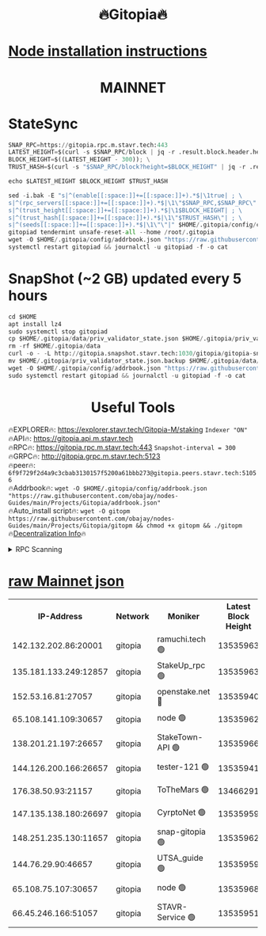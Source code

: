 <h1 align="center"> 🔥Gitopia🔥</h1>

[Node installation instructions](https://github.com/obajay/nodes-Guides/tree/main/Projects/Gitopia)
=

<h1 align="center"> MAINNET</h1>

# StateSync
```python
SNAP_RPC=https://gitopia.rpc.m.stavr.tech:443
LATEST_HEIGHT=$(curl -s $SNAP_RPC/block | jq -r .result.block.header.height); \
BLOCK_HEIGHT=$((LATEST_HEIGHT - 300)); \
TRUST_HASH=$(curl -s "$SNAP_RPC/block?height=$BLOCK_HEIGHT" | jq -r .result.block_id.hash)

echo $LATEST_HEIGHT $BLOCK_HEIGHT $TRUST_HASH

sed -i.bak -E "s|^(enable[[:space:]]+=[[:space:]]+).*$|\1true| ; \
s|^(rpc_servers[[:space:]]+=[[:space:]]+).*$|\1\"$SNAP_RPC,$SNAP_RPC\"| ; \
s|^(trust_height[[:space:]]+=[[:space:]]+).*$|\1$BLOCK_HEIGHT| ; \
s|^(trust_hash[[:space:]]+=[[:space:]]+).*$|\1\"$TRUST_HASH\"| ; \
s|^(seeds[[:space:]]+=[[:space:]]+).*$|\1\"\"|" $HOME/.gitopia/config/config.toml
gitopiad tendermint unsafe-reset-all --home /root/.gitopia
wget -O $HOME/.gitopia/config/addrbook.json "https://raw.githubusercontent.com/obajay/nodes-Guides/main/Projects/Gitopia/addrbook.json"
systemctl restart gitopiad && journalctl -u gitopiad -f -o cat
```
# SnapShot (~2 GB) updated every 5 hours
```python
cd $HOME
apt install lz4
sudo systemctl stop gitopiad
cp $HOME/.gitopia/data/priv_validator_state.json $HOME/.gitopia/priv_validator_state.json.backup
rm -rf $HOME/.gitopia/data
curl -o - -L http://gitopia.snapshot.stavr.tech:1030/gitopia/gitopia-snap.tar.lz4 | lz4 -c -d - | tar -x -C $HOME/.gitopia --strip-components 2
mv $HOME/.gitopia/priv_validator_state.json.backup $HOME/.gitopia/data/priv_validator_state.json
wget -O $HOME/.gitopia/config/addrbook.json "https://raw.githubusercontent.com/obajay/nodes-Guides/main/Projects/Gitopia/addrbook.json"
sudo systemctl restart gitopiad && journalctl -u gitopiad -f -o cat
```
 <h1 align="center"> Useful Tools</h1>

🔥EXPLORER🔥:      https://explorer.stavr.tech/Gitopia-M/staking  `Indexer "ON"` \
🔥API🔥: 			 		 https://gitopia.api.m.stavr.tech \
🔥RPC🔥:           https://gitopia.rpc.m.stavr.tech:443              `Snapshot-interval = 300` \
🔥GRPC🔥:          http://gitopia.grpc.m.stavr.tech:5123 \
🔥peer🔥:					 `6f9f729f2d4a9c3cbab3130157f5200a61bbb273@gitopia.peers.stavr.tech:51056` \
🔥Addrbook🔥:    ```wget -O $HOME/.gitopia/config/addrbook.json "https://raw.githubusercontent.com/obajay/nodes-Guides/main/Projects/Gitopia/addrbook.json"``` \
🔥Auto_install script🔥: ```wget -O gitopm https://raw.githubusercontent.com/obajay/nodes-Guides/main/Projects/Gitopia/gitopm && chmod +x gitopm && ./gitopm``` \
🔥[Decentralization Info](https://github.com/obajay/StateSync-snapshots/tree/main/Projects/Gitopia/Decentralization)🔥

<details>
<summary>RPC Scanning</summary>

<h2 align="center"> We scan nodes in real time every 4 hours. And we provide the final result of RPC endpoints.
We cannot influence the operation of these nodes in any way. </h2>


```python
If Voting Power is higher than 0 --> then the Node is a validator of the network and may be subject to attack and be a potential threat to the chain.
```
```python
We marked such validators with a red symbol
```

</details>

[raw Mainnet json](https://rpc-check.gitopm.stavr.tech/gitopm/rpc-gitopm-result.json)
=

<table><tr><th>IP-Address</th><th>Network</th><th>Moniker</th><th>Latest Block Height</th><th>Earliest Block Height</th><th>Catching Up</th><th>Tx Index</th><th>Voting Power</th><th>Scan Time</th></tr><tr><td>142.132.202.86:20001</td><td>gitopia</td><td>ramuchi.tech 🟢</td><td>13535963</td><td>6548337</td><td>False</td><td>on</td><td>0</td><td>2024-02-09T03:16:33.148078780UTC</td></tr><tr><td>135.181.133.249:12857</td><td>gitopia</td><td>StakeUp_rpc 🟢</td><td>13535963</td><td>8010001</td><td>False</td><td>on</td><td>0</td><td>2024-02-09T03:16:33.452151195UTC</td></tr><tr><td>152.53.16.81:27057</td><td>gitopia</td><td>openstake.net 🔴</td><td>13535940</td><td>10455001</td><td>False</td><td>off</td><td>38025</td><td>2024-02-09T03:15:55.626300275UTC</td></tr><tr><td>65.108.141.109:30657</td><td>gitopia</td><td>node 🟢</td><td>13535962</td><td>12299845</td><td>False</td><td>on</td><td>0</td><td>2024-02-09T03:16:30.639434508UTC</td></tr><tr><td>138.201.21.197:26657</td><td>gitopia</td><td>StakeTown-API 🟢</td><td>13535966</td><td>12733501</td><td>False</td><td>on</td><td>0</td><td>2024-02-09T03:16:37.879132784UTC</td></tr><tr><td>144.126.200.166:26657</td><td>gitopia</td><td>tester-121 🟢</td><td>13535941</td><td>12832814</td><td>False</td><td>off</td><td>0</td><td>2024-02-09T03:15:57.989677690UTC</td></tr><tr><td>176.38.50.93:21157</td><td>gitopia</td><td>ToTheMars 🟢</td><td>13466291</td><td>12883228</td><td>False</td><td>on</td><td>0</td><td>2024-02-09T03:15:58.344206823UTC</td></tr><tr><td>147.135.138.180:26697</td><td>gitopia</td><td>CyrptoNet 🟢</td><td>13535959</td><td>12883228</td><td>False</td><td>off</td><td>0</td><td>2024-02-09T03:16:26.161064309UTC</td></tr><tr><td>148.251.235.130:11657</td><td>gitopia</td><td>snap-gitopia 🟢</td><td>13535962</td><td>12908001</td><td>False</td><td>on</td><td>0</td><td>2024-02-09T03:16:30.874436895UTC</td></tr><tr><td>144.76.29.90:46657</td><td>gitopia</td><td>UTSA_guide 🟢</td><td>13535959</td><td>13035301</td><td>False</td><td>on</td><td>0</td><td>2024-02-09T03:16:25.884248701UTC</td></tr><tr><td>65.108.75.107:30657</td><td>gitopia</td><td>node 🟢</td><td>13535968</td><td>13189502</td><td>False</td><td>on</td><td>0</td><td>2024-02-09T03:16:44.370787455UTC</td></tr><tr><td>66.45.246.166:51057</td><td>gitopia</td><td>STAVR-Service 🟢</td><td>13535951</td><td>13528001</td><td>False</td><td>on</td><td>0</td><td>2024-02-09T03:16:13.347282253UTC</td></tr></table>

